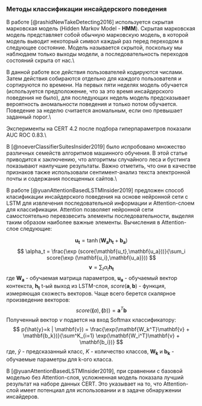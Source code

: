 
### Методы классификации инсайдерского поведения

В работе [@rashidNewTakeDetecting2016] используется скрытая марковская
модель (Hidden Markov Model - **HMM**). Скрытая марковская модель
представляет собой обычную марковскую модель, в которой модель выводит
некоторый символ каждый раз перед переходом в следующее состояние.
Модель называется скрытой, поскольку мы наблюдаем только выходы модели,
а последовательность переходов состояний скрыта от нас.\

В данной работе все действия пользователей кодируются числами. Затем
действия собираются отдельно для каждого пользователя и сортируются по
времени. На первых пяти неделях модель обучается (используется
предположение, что за это время инсайдерского поведения не было), для
последующих недель модель предсказывает вероятность аномальности
поведения и только потом обучается. Поведение за неделю считается
аномальным, если оно превышает заданный порог.\

Эксперименты на CERT 4.2 после подбора гиперпараметров показали AUC ROC
$0.83$.\

В [@noeverClassifierSuitesInsider2019] было испробовано множество
различных семейств алгоритмов машинного обучения. В этой статье
приводится к заключению, что алгоритмы случайного леса и бустинга
показывают наилучшие результаты. Важно отметить, что они в качестве
признаков также использовали сентимент-анализ текста электронной почты и
содержания посещенных сайтов.\

В работе [@yuanAttentionBasedLSTMInsider2019] предложен способ класификации инсайдерского поведения на основе нейронной сети с LSTM для извлечения последовательной информации и Attention-слоем для классификации. Attention позволяет нейронной сети самостоятельно перевзвесить элементы последовательности, выделяя таким образом наиболее важные элементы.  Вычисления в Attention-слое следующие:

$$
\mathbf{u_t} =  \tanh (\mathbf{W_a}\mathbf{h_t}+\mathbf{b_a})
$$
$$
\alpha_t =  \frac{\exp (score(\mathbf{u_t},\mathbf{u_a}))}{\sum_i score(\exp (\mathbf{u_i},\mathbf{u_a}}))
$$
$$
\mathbf{v} =  \sum_t \alpha_t\mathbf{h_t}
$$
где $\mathbf{W_a}$ - обучаемая матрица параметров, $\mathbf{u_a}$ - обучаемый вектор контекста, $\mathbf{h_t}$ t-ый выход из LSTM-слоя, $score(\mathbf{a}, \mathbf{b})$ - функция, измеряющая схожесть векторов. Чаще всего берется скалярное произведение векторов:
$$score(\mathbf(a), \mathbf(b)) = \mathbf{a}^T\mathbf{b}$$
Полученный вектор $v$ подается на вход Softmax классификатору:
$$
p(\hat{y}=k | \mathbf{v}) = \frac{\exp(\mathbf{W_k^T}\mathbf{v} + \mathbf{b_k})}{\sum^K_{i=1} \exp(\mathbf{W_i^T}\mathbf{v} + \mathbf{b_i})}
$$
где, $\hat{y}$ - предсказанный класс, $K$ - количество классов, $\mathbf{W_k}$ и $\mathbf{b_k}$ - обучаемые параметры для k-ого класса.

В [@yuanAttentionBasedLSTMInsider2019], при сравнении с базовой моделью без Attention-слоя, усложненная модель показала лучший результат на наборе данных CERT. Это указывает на то, что Attention-слой имеет потенциал для использовании и в задаче обнаружении инсайдеров.